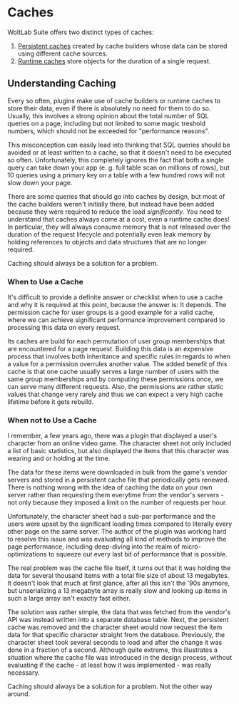 # Caches

WoltLab Suite offers two distinct types of caches:

1. [Persistent caches](caches_persistent-caches.md) created by cache builders whose data can be stored using different cache sources.
2. [Runtime caches](caches_runtime-caches.md) store objects for the duration of a single request.

## Understanding Caching

Every so often, plugins make use of cache builders or runtime caches to store
their data, even if there is absolutely no need for them to do so. Usually, this
involves a strong opinion about the total number of SQL queries on a page,
including but not limited to some magic treshold numbers, which should not be
exceeded for "performance reasons".

This misconception can easily lead into thinking that SQL queries should be
avoided or at least written to a cache, so that it doesn't need to be executed
so often. Unfortunately, this completely ignores the fact that both a single
query can take down your app (e. g. full table scan on millions of rows), but
10 queries using a primary key on a table with a few hundred rows will not slow
down your page.

There are some queries that should go into caches by design, but most of the
cache builders weren't initially there, but instead have been added because
they were required to reduce the load _significantly_. You need to understand
that caches always come at a cost, even a runtime cache does! In particular,
they will always consume memory that is not released over the duration of the
request lifecycle and potentially even leak memory by holding references to
objects and data structures that are no longer required.

Caching should always be a solution for a problem.

### When to Use a Cache

It's difficult to provide a definite answer or checklist when to use a cache
and why it is required at this point, because the answer is: It depends. The
permission cache for user groups is a good example for a valid cache, where
we can achieve significant performance improvement compared to processing this
data on every request.

Its caches are build for each permutation of user group memberships that are
encountered for a page request. Building this data is an expensive process that
involves both inheritance and specific rules in regards to when a value for a
permission overrules another value. The added benefit of this cache is that one
cache usually serves a large number of users with the same group memberships and
by computing these permissions once, we can serve many different requests. Also,
the permissions are rather static values that change very rarely and thus we can
expect a very high cache lifetime before it gets rebuild.

### When not to Use a Cache

I remember, a few years ago, there was a plugin that displayed a user's character
from an online video game. The character sheet not only included a list of basic
statistics, but also displayed the items that this character was wearing and or
holding at the time.

The data for these items were downloaded in bulk from the game's vendor servers
and stored in a persistent cache file that periodically gets renewed. There is
nothing wrong with the idea of caching the data on your own server rather than
requesting them everytime from the vendor's servers - not only because they
imposed a limit on the number of requests per hour.

Unfortunately, the character sheet had a sub-par performance and the users were
upset by the significant loading times compared to literally every other page
on the same server. The author of the plugin was working hard to resolve this
issue and was evaluating all kind of methods to improve the page performance,
including deep-diving into the realm of micro-optimizations to squeeze out every
last bit of performance that is possible.

The real problem was the cache file itself, it turns out that it was holding the
data for several thousand items with a total file size of about 13 megabytes.
It doesn't look that much at first glance, after all this isn't the '90s anymore,
but unserializing a 13 megabyte array is really slow and looking up items in such
a large array isn't exactly fast either.

The solution was rather simple, the data that was fetched from the vendor's API
was instead written into a separate database table. Next, the persistent cache
was removed and the character sheet would now request the item data for that
specific character straight from the database. Previously, the character sheet
took several seconds to load and after the change it was done in a fraction of
a second. Although quite extreme, this illustrates a situation where the cache
file was introduced in the design process, without evaluating if the cache -
at least how it was implemented - was really necessary.

Caching should always be a solution for a problem. Not the other way around.

